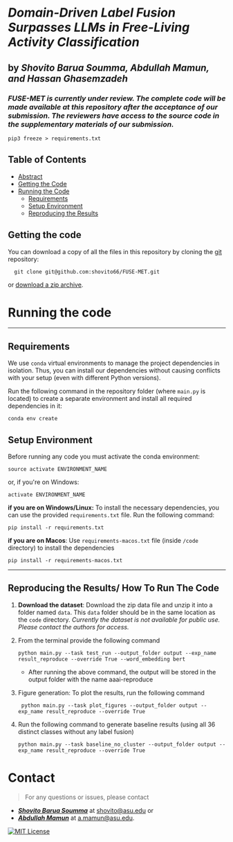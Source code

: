 # *Domain-Driven Label Fusion Surpasses LLMs in Free-Living  Activity Classification*

by
***Shovito Barua Soumma, Abdullah Mamun, and  Hassan Ghasemzadeh***
---

### _FUSE-MET is currently under review. The complete code will be made available at this repository after the acceptance of our submission. The reviewers have access to the source code in the supplementary materials of our submission._

```
pip3 freeze > requirements.txt
```


## Table of Contents
- [Abstract](#abstract)
- [Getting the Code](#getting-the-code)
- [Running the Code](#running-the-code)
  - [Requirements](#requirements)
  - [Setup Environment](#setup-environment)
  - [Reproducing the Results](#reproducing-the-results)


## Getting the code

You can download a copy of all the files in this repository by cloning the
[git](https://github.com/shovito66/FUSE-MET) repository:
  ```
    git clone git@github.com:shovito66/FUSE-MET.git
  ```
or [download a zip archive](https://github.com/shovito66/FUSE-MET/archive/master.zip).

# Running the code

-----
## Requirements
We use `conda` virtual environments to manage the project dependencies in
isolation.
Thus, you can install our dependencies without causing conflicts with your
setup (even with different Python versions).

Run the following command in the repository folder (where `main.py`
is located) to create a separate environment and install all required
dependencies in it:
    
    conda env create

[//]: # (## Reproducing the results)
## Setup Environment
Before running any code you must activate the conda environment:
    
    source activate ENVIRONMENT_NAME

or, if you're on Windows:

    activate ENVIRONMENT_NAME
**if you are on Windows/Linux:** To install the necessary dependencies, you can use the provided `requirements.txt` file. Run the following command:

    pip install -r requirements.txt
**if you are on Macos**: Use `requirements-macos.txt` file (inside `/code` directory)  to install the dependencies

    pip install -r requirements-macos.txt

----
## Reproducing the Results/ How To Run The Code
1. **Download the dataset**:
   Download the zip data file and unzip it into a folder named `data`. This `data` folder should be in the same location as the `code` directory.
   _Currently the dataset is not available for public use. Please contact the authors for access._

2. From the terminal provide the following command
    ```
    python main.py --task test_run --output_folder output --exp_name result_reproduce --override True --word_embedding bert
    ```
    * After running the above command, the output will be stored in the output folder with the name aaai-reproduce
3. Figure generation: To plot the results, run the following command
   ```
    python main.py --task plot_figures --output_folder output --exp_name result_reproduce --override True
   ```
4. Run the following command to generate baseline results (using all 36 distinct classes without any label fusion)
    ```
    python main.py --task baseline_no_cluster --output_folder output --exp_name result_reproduce --override True
    ```

# Contact
>For any questions or issues, please contact 
*  ***[Shovito Barua Soumma](https://www.shovitobarua.com)*** at [shovito@asu.edu](shovito@asu.edu) or 
*  ***[Abdullah Mamun](https://www.abdullah-mamun.com)*** at [a.mamun@asu.edu](a.mamun@asu.edu).


[![MIT License](https://img.shields.io/badge/License-MIT-green.svg)](LICENSE)
